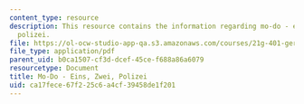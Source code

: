 ```yaml
---
content_type: resource
description: This resource contains the information regarding mo-do - eins, zwei,
  polizei.
file: https://ol-ocw-studio-app-qa.s3.amazonaws.com/courses/21g-401-german-i-fall-2008/ca17fece67f225c6a4cf39458de1f201_MIT21G_401F08_mo_dol.pdf
file_type: application/pdf
parent_uid: b0ca1507-cf3d-dcef-45ce-f688a86a6079
resourcetype: Document
title: Mo-Do - Eins, Zwei, Polizei
uid: ca17fece-67f2-25c6-a4cf-39458de1f201
---
```

